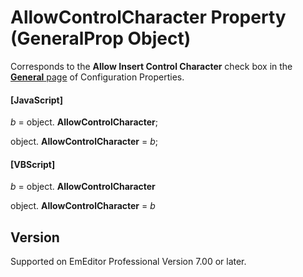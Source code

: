 # AllowControlCharacter Property (GeneralProp Object)

Corresponds to the **Allow Insert Control Character** check box in the
[**General** page](../../dlg/properties/general/index) of Configuration Properties.

#### \[JavaScript\]

_b_ =
object. **AllowControlCharacter**;

object. **AllowControlCharacter** = _b_;

#### \[VBScript\]

_b_ =
object. **AllowControlCharacter**

object. **AllowControlCharacter** = _b_

## Version

Supported on EmEditor Professional Version 7.00 or later.
